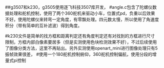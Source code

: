 ##g3507和k230，g3505使用逐飞科技3507库开发，
#angle.c包含了陀螺仪数据处理和舵机控制，使用了两个360舵机来驱动小车，位置式pd，负重以后效果不好。使用陀螺仪来转弯一定角度，有零飘处理。四元数太慢，所以使用了角速度积分（带有简单的互补滤波）得到角度。

#k230文件是简单的找方框和距离判定还有角度判定还有对找到的方框进行尺寸限制，方框内部白像素要居多（但是实测使用色块检测效果不好），不过后续使用了图像分类方法，这里不再贴出。另外实测使用openart_mini进行图像处理只有5振帧效果很差，
#使用一个180舵机控制俯仰，360舵机控制偏航，使用分段的增量式pi控制
